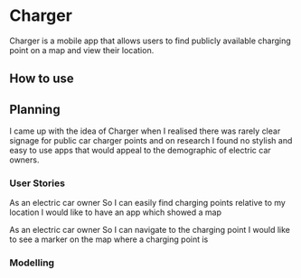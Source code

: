 # Charger

Charger is a mobile app that allows users to find publicly available charging point on a map and view their location.

## How to use


## Planning

I came up with the idea of Charger when I realised there was rarely clear signage for public car charger points and on research I found no stylish and easy to use apps that would appeal to the demographic of electric car owners.

### User Stories

As an electric car owner
So I can easily find charging points relative to my location
I would like to have an app which showed a map

As an electric car owner
So I can navigate to the charging point
I would like to see a marker on the map where a charging point is

### Modelling
